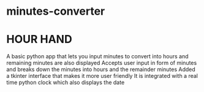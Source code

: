 # minutes-converter
<H1>HOUR HAND </H1>
A basic python  app  that  lets you input minutes to convert into hours and remaining minutes are also displayed
Accepts user input in form of minutes and breaks down the minutes into hours and the remainder minutes
Added a tkinter interface that makes it more user friendly
It is integrated with a real time python clock which also displays the date
